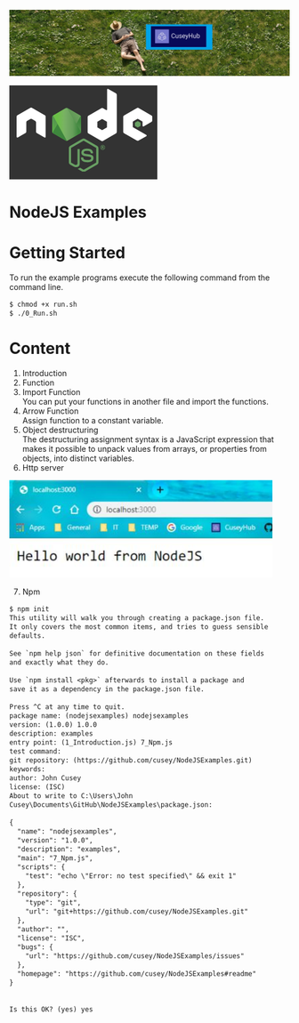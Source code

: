![CuseyHub](https://github.com/cusey/ImageForWiki/blob/master/Logos/CuseyHub_Banner_Small.jpg)

![NodeJs Logo](https://github.com/cusey/ImageForWiki/blob/master/Logos/NodeJS.PNG)

# NodeJS Examples

# Getting Started    
To run the example programs execute the following command from the command line.      

```
$ chmod +x run.sh
$ ./0_Run.sh
```

# Content      
1. Introduction     
2. Function     
3. Import Function     
    You can put your functions in another file and import the functions.         
4. Arrow Function     
    Assign function to a constant variable.      
5. Object destructuring  
   The destructuring assignment syntax is a JavaScript expression that makes it possible to unpack values from arrays, or properties from objects, into distinct variables.     
6. Http server 

<img 
src="https://github.com/cusey/ImageForWiki/blob/master/NodeJSExamples/http_server.png" 
alt="Http Server" 
height="175px"/> 

7. Npm 
```
$ npm init
This utility will walk you through creating a package.json file.
It only covers the most common items, and tries to guess sensible defaults.

See `npm help json` for definitive documentation on these fields
and exactly what they do.

Use `npm install <pkg>` afterwards to install a package and
save it as a dependency in the package.json file.

Press ^C at any time to quit.
package name: (nodejsexamples) nodejsexamples
version: (1.0.0) 1.0.0
description: examples
entry point: (1_Introduction.js) 7_Npm.js
test command:
git repository: (https://github.com/cusey/NodeJSExamples.git)
keywords:
author: John Cusey
license: (ISC)
About to write to C:\Users\John Cusey\Documents\GitHub\NodeJSExamples\package.json:

{
  "name": "nodejsexamples",
  "version": "1.0.0",
  "description": "examples",
  "main": "7_Npm.js",
  "scripts": {
    "test": "echo \"Error: no test specified\" && exit 1"
  },
  "repository": {
    "type": "git",
    "url": "git+https://github.com/cusey/NodeJSExamples.git"
  },
  "author": "",
  "license": "ISC",
  "bugs": {
    "url": "https://github.com/cusey/NodeJSExamples/issues"
  },
  "homepage": "https://github.com/cusey/NodeJSExamples#readme"
}


Is this OK? (yes) yes
```


